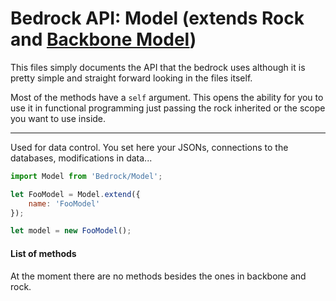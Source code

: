 # Bedrock API: Model (extends Rock and [Backbone Model](http://backbonejs.org/#Model))

This files simply documents the API that the bedrock uses although it is pretty simple and straight forward looking in the files itself.

Most of the methods have a ```self``` argument. This opens the ability for you to use it in functional programming just passing the rock inherited or the scope you want to use inside.

------

Used for data control. You set here your JSONs, connections to the databases, modifications in data...

```js
import Model from 'Bedrock/Model';

let FooModel = Model.extend({
    name: 'FooModel'
});

let model = new FooModel();
```

#### List of methods

At the moment there are no methods besides the ones in backbone and rock.
